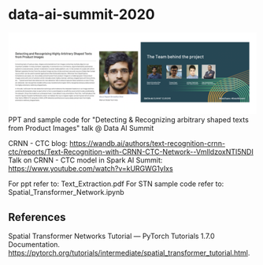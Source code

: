 # data-ai-summit-2020

![Data AI Summit](data_ai_summit.png?raw=true)
PPT and sample code for "Detecting &amp; Recognizing arbitrary shaped texts from Product Images" talk @ Data AI Summit

CRNN - CTC blog: https://wandb.ai/authors/text-recognition-crnn-ctc/reports/Text-Recognition-with-CRNN-CTC-Network--VmlldzoxNTI5NDI
Talk on CRNN - CTC model in Spark AI Summit: https://www.youtube.com/watch?v=kURGWG1yIxs

For ppt refer to: Text_Extraction.pdf
For STN sample code refer to: Spatial_Transformer_Network.ipynb


## References
Spatial Transformer Networks Tutorial — PyTorch Tutorials 1.7.0 Documentation. https://pytorch.org/tutorials/intermediate/spatial_transformer_tutorial.html.


